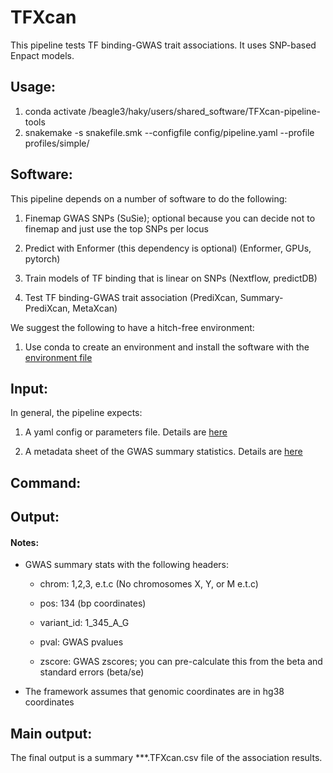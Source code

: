 
# TFXcan

This pipeline tests TF binding-GWAS trait associations. It uses SNP-based Enpact models.

## Usage:

1. conda activate /beagle3/haky/users/shared_software/TFXcan-pipeline-tools
2. snakemake -s snakefile.smk --configfile config/pipeline.yaml --profile profiles/simple/

## Software: 

This pipeline depends on a number of software to do the following:

1. Finemap GWAS SNPs (SuSie); optional because you can decide not to finemap and just use the top SNPs per locus

2. Predict with Enformer (this dependency is optional) (Enformer, GPUs, pytorch)

3. Train models of TF binding that is linear on SNPs (Nextflow, predictDB)

4. Test TF binding-GWAS trait association (PrediXcan, Summary-PrediXcan, MetaXcan)

We suggest the following to have a hitch-free environment:

1. Use conda to create an environment and install the software with the [environment file](/beagle3/haky/users/shared_software/TFXcan-pipeline-tools)

## Input:

In general, the pipeline expects:

1. A yaml config or parameters file. Details are [here]()

2. A metadata sheet of the GWAS summary statistics. Details are [here]()

## Command:


## Output:


#### Notes: 

* GWAS summary stats with the following headers: 

    - chrom: 1,2,3, e.t.c (No chromosomes X, Y, or M e.t.c)

    - pos: 134 (bp coordinates)

    - variant_id: 1_345_A_G

    - pval: GWAS pvalues

    - zscore: GWAS zscores; you can pre-calculate this from the beta and standard errors (beta/se)

* The framework assumes that genomic coordinates are in hg38 coordinates



## Main output:
The final output is a summary ***.TFXcan.csv file of the association results.

